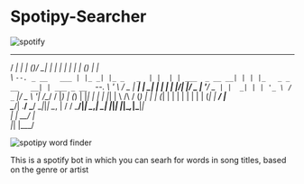 # Spotipy-Searcher

![spotify](https://res.cloudinary.com/practicaldev/image/fetch/s--NaBO0vjh--/c_imagga_scale,f_auto,fl_progressive,h_420,q_auto,w_1000/https://thepracticaldev.s3.amazonaws.com/i/obqo8d6t00w0cdtq71im.png)

 _____             _   _  __         _    _               _  ______ _           _           
/  ___|           | | (_)/ _|       | |  | |             | | |  ___(_)         | |          
\ `--. _ __   ___ | |_ _| |_ _   _  | |  | | ___  _ __ __| | | |_   _ _ __   __| | ___ _ __ 
 `--. \ '_ \ / _ \| __| |  _| | | | | |/\| |/ _ \| '__/ _` | |  _| | | '_ \ / _` |/ _ \ '__|
/\__/ / |_) | (_) | |_| | | | |_| | \  /\  / (_) | | | (_| | | |   | | | | | (_| |  __/ |   
\____/| .__/ \___/ \__|_|_|  \__, |  \/  \/ \___/|_|  \__,_| \_|   |_|_| |_|\__,_|\___|_|   
      | |                     __/ |                                                         
      |_|                    |___/                                                          




![spotipy word finder](https://i.ibb.co/ctrbcKX/Spotipy-Word-Finder.png)


This is a spotify bot in which you can searh for words in song titles, based on the genre or artist
